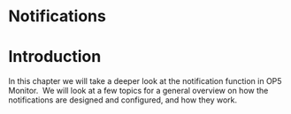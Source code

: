 # Notifications

# Introduction

In this chapter we will take a deeper look at the notification function in OP5 Monitor.  We will look at a few topics for a general overview on how the notifications are designed and configured, and how they work.

 

 

